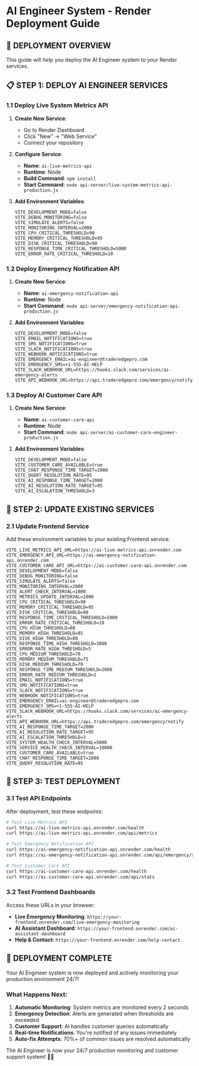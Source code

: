 # AI Engineer System - Render Deployment Guide

## 🚀 **DEPLOYMENT OVERVIEW**

This guide will help you deploy the AI Engineer system to your Render services.

## 📋 **STEP 1: DEPLOY AI ENGINEER SERVICES**

### **1.1 Deploy Live System Metrics API**

1. **Create New Service**:
   - Go to Render Dashboard
   - Click "New" → "Web Service"
   - Connect your repository

2. **Configure Service**:
   - **Name**: `ai-live-metrics-api`
   - **Runtime**: Node
   - **Build Command**: `npm install`
   - **Start Command**: `node api-server/live-system-metrics-api-production.js`

3. **Add Environment Variables**:
   ```
   VITE_DEVELOPMENT_MODE=false
   VITE_DEBUG_MONITORING=false
   VITE_SIMULATE_ALERTS=false
   VITE_MONITORING_INTERVAL=2000
   VITE_CPU_CRITICAL_THRESHOLD=90
   VITE_MEMORY_CRITICAL_THRESHOLD=95
   VITE_DISK_CRITICAL_THRESHOLD=90
   VITE_RESPONSE_TIME_CRITICAL_THRESHOLD=5000
   VITE_ERROR_RATE_CRITICAL_THRESHOLD=10
   ```

### **1.2 Deploy Emergency Notification API**

1. **Create New Service**:
   - **Name**: `ai-emergency-notification-api`
   - **Runtime**: Node
   - **Start Command**: `node api-server/emergency-notification-api-production.js`

2. **Add Environment Variables**:
   ```
   VITE_DEVELOPMENT_MODE=false
   VITE_EMAIL_NOTIFICATIONS=true
   VITE_SMS_NOTIFICATIONS=true
   VITE_SLACK_NOTIFICATIONS=true
   VITE_WEBHOOK_NOTIFICATIONS=true
   VITE_EMERGENCY_EMAIL=ai-engineer@traderedgepro.com
   VITE_EMERGENCY_SMS=+1-555-AI-HELP
   VITE_SLACK_WEBHOOK_URL=https://hooks.slack.com/services/ai-emergency-alerts
   VITE_API_WEBHOOK_URL=https://api.traderedgepro.com/emergency/notify
   ```

### **1.3 Deploy AI Customer Care API**

1. **Create New Service**:
   - **Name**: `ai-customer-care-api`
   - **Runtime**: Node
   - **Start Command**: `node api-server/ai-customer-care-engineer-production.js`

2. **Add Environment Variables**:
   ```
   VITE_DEVELOPMENT_MODE=false
   VITE_CUSTOMER_CARE_AVAILABLE=true
   VITE_CHAT_RESPONSE_TIME_TARGET=2000
   VITE_QUERY_RESOLUTION_RATE=95
   VITE_AI_RESPONSE_TIME_TARGET=2000
   VITE_AI_RESOLUTION_RATE_TARGET=95
   VITE_AI_ESCALATION_THRESHOLD=3
   ```

## 🔄 **STEP 2: UPDATE EXISTING SERVICES**

### **2.1 Update Frontend Service**

Add these environment variables to your existing Frontend service:

```
VITE_LIVE_METRICS_API_URL=https://ai-live-metrics-api.onrender.com
VITE_EMERGENCY_API_URL=https://ai-emergency-notification-api.onrender.com
VITE_CUSTOMER_CARE_API_URL=https://ai-customer-care-api.onrender.com
VITE_DEVELOPMENT_MODE=false
VITE_DEBUG_MONITORING=false
VITE_SIMULATE_ALERTS=false
VITE_MONITORING_INTERVAL=2000
VITE_ALERT_CHECK_INTERVAL=1000
VITE_METRICS_UPDATE_INTERVAL=1000
VITE_CPU_CRITICAL_THRESHOLD=90
VITE_MEMORY_CRITICAL_THRESHOLD=95
VITE_DISK_CRITICAL_THRESHOLD=90
VITE_RESPONSE_TIME_CRITICAL_THRESHOLD=5000
VITE_ERROR_RATE_CRITICAL_THRESHOLD=10
VITE_CPU_HIGH_THRESHOLD=80
VITE_MEMORY_HIGH_THRESHOLD=85
VITE_DISK_HIGH_THRESHOLD=80
VITE_RESPONSE_TIME_HIGH_THRESHOLD=3000
VITE_ERROR_RATE_HIGH_THRESHOLD=5
VITE_CPU_MEDIUM_THRESHOLD=70
VITE_MEMORY_MEDIUM_THRESHOLD=75
VITE_DISK_MEDIUM_THRESHOLD=70
VITE_RESPONSE_TIME_MEDIUM_THRESHOLD=2000
VITE_ERROR_RATE_MEDIUM_THRESHOLD=2
VITE_EMAIL_NOTIFICATIONS=true
VITE_SMS_NOTIFICATIONS=true
VITE_SLACK_NOTIFICATIONS=true
VITE_WEBHOOK_NOTIFICATIONS=true
VITE_EMERGENCY_EMAIL=ai-engineer@traderedgepro.com
VITE_EMERGENCY_SMS=+1-555-AI-HELP
VITE_SLACK_WEBHOOK_URL=https://hooks.slack.com/services/ai-emergency-alerts
VITE_API_WEBHOOK_URL=https://api.traderedgepro.com/emergency/notify
VITE_AI_RESPONSE_TIME_TARGET=2000
VITE_AI_RESOLUTION_RATE_TARGET=95
VITE_AI_ESCALATION_THRESHOLD=3
VITE_SYSTEM_HEALTH_CHECK_INTERVAL=5000
VITE_SERVICE_HEALTH_CHECK_INTERVAL=10000
VITE_CUSTOMER_CARE_AVAILABLE=true
VITE_CHAT_RESPONSE_TIME_TARGET=2000
VITE_QUERY_RESOLUTION_RATE=95
```

## 🧪 **STEP 3: TEST DEPLOYMENT**

### **3.1 Test API Endpoints**

After deployment, test these endpoints:

```bash
# Test Live Metrics API
curl https://ai-live-metrics-api.onrender.com/health
curl https://ai-live-metrics-api.onrender.com/api/metrics

# Test Emergency Notification API
curl https://ai-emergency-notification-api.onrender.com/health
curl https://ai-emergency-notification-api.onrender.com/api/emergency/status

# Test Customer Care API
curl https://ai-customer-care-api.onrender.com/health
curl https://ai-customer-care-api.onrender.com/api/stats
```

### **3.2 Test Frontend Dashboards**

Access these URLs in your browser:

- **Live Emergency Monitoring**: `https://your-frontend.onrender.com/live-emergency-monitoring`
- **AI Assistant Dashboard**: `https://your-frontend.onrender.com/ai-assistant-dashboard`
- **Help & Contact**: `https://your-frontend.onrender.com/help-contact`

## 🎉 **DEPLOYMENT COMPLETE**

Your AI Engineer system is now deployed and actively monitoring your production environment 24/7!

### **What Happens Next:**

1. **Automatic Monitoring**: System metrics are monitored every 2 seconds
2. **Emergency Detection**: Alerts are generated when thresholds are exceeded
3. **Customer Support**: AI handles customer queries automatically
4. **Real-time Notifications**: You're notified of any issues immediately
5. **Auto-fix Attempts**: 70%+ of common issues are resolved automatically

The AI Engineer is now your 24/7 production monitoring and customer support system! 🤖🚀